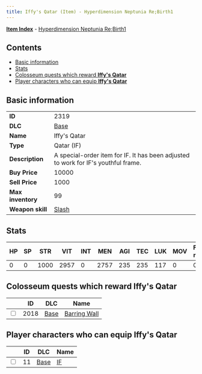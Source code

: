 ```yaml
---
title: Iffy's Qatar (Item) - Hyperdimension Neptunia Re;Birth1
---
```


[**Item Index**](/neptunia/rb1/item/index.html) - [Hyperdimension Neptunia Re;Birth1](/neptunia/rb1)

## Contents

- [Basic information](#basic-information)
- [Stats](#stats)
- [Colosseum quests which reward **Iffy's Qatar**](#colosseum-quests-which-reward-iffys-qatar)
- [Player characters who can equip **Iffy's Qatar**](#player-characters-who-can-equip-iffys-qatar)

## Basic information

|   |   |
| -- | -- |
| **ID** | 2319 |
| **DLC** | [Base](/neptunia/rb1/dlc/1-base.html) |
| **Name** | Iffy's Qatar |
| **Type** | Qatar (IF) |
| **Description** | A special-order item for IF. It has been adjusted to work for IF's youthful frame. |
| **Buy Price** | 10000 |
| **Sell Price** | 1000 |
| **Max inventory** | 99 |
| **Weapon skill** | [Slash](/neptunia/rb1/skill/1-2102-slash.html) |


## Stats

| HP | SP | STR | VIT | INT | MEN | AGI | TEC | LUK | MOV | Fire res. | Ice res. | Wind res. | Lightning res. |
| -- | -- | --- | --- | --- | --- | --- | --- | --- | --- | --------- | -------- | --------- | -------------- |
| 0 | 0 | 1000 | 2957 | 0 | 2757 | 235 | 235 | 117 | 0 | 0 | 0 | 0 | 0 |


## Colosseum quests which reward **Iffy's Qatar**

|    | ID | DLC | Name |
| -- | -- | --- | ---- |
| <input type="checkbox" id="rb1-colosseum-1-2018" class="trackbox" /> | 2018 | [Base](/neptunia/rb1/dlc/1-base.html) | [Barring Wall](/neptunia/rb1/colosseum/1-2018-barring-wall.html) |


## Player characters who can equip **Iffy's Qatar**

|    | ID | DLC | Name |
| -- | -- | --- | ---- |
| <input type="checkbox" id="rb1-player-1-11" class="trackbox" /> | 11 | [Base](/neptunia/rb1/dlc/1-base.html) | [IF](/neptunia/rb1/player/1-11-if.html) |
